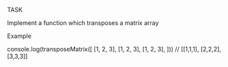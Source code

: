 TASK

Implement a function which transposes a matrix array

Example

console.log(transposeMatrix([
    [1, 2, 3],
    [1, 2, 3],
    [1, 2, 3],
])) // [[1,1,1], [2,2,2], [3,3,3]]